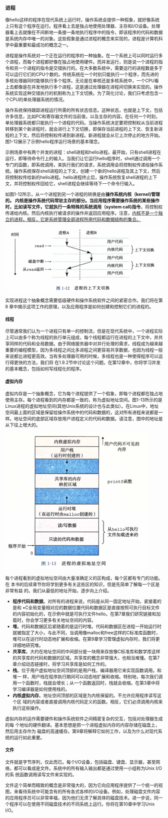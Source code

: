 ### 进程

​		像hello这样的程序在现代系统上运行时，操作系统会提供一种假象，就好像系统上只有这个程序在运行。程序看上去是独占地使用处理器、主存和I/O设备。处理器看上去就像在不间断地一条接一条地执行程序中的指令，即该程序的代码和数据是系统内存中唯一的对象。这些假象是通过进程的概念来实现的，进程是计算机科学中最重要和最成功的概念之一。

​		进程是操作系统对一个正在运行的程序的一种抽象。在一个系统上可以同时运行多个进程，而每个进程都好像在独占地使用硬件。而并发运行，则是说一个进程的指令和另一个进程的指令是交错执行的。在大多数系统中，需要运行的进程数是多于可以运行它们的CPU个数的。传统系统在一个时刻只能执行一个程序，而先进的多核处理器同时能够执行多个程序。无论是在单核还是多核系统中，一个CPU看上去都像是在并发地执行多个进程，这是通过处理器在进程间切换来实现的。操作系统实现这种交错执行的机制称为上下文切换。为了简化讨论，我们只考虑包含一个CPU的单处理器系统的情况。

​		操作系统保持跟踪进程运行所需的所有状态信息。这种状态，也就是上下文，包括许多信息，比如PC和寄存器文件的当前值，以及主存的内容。在任何一个时刻，单处理器系统都只能执行一个进程的代码。当操作系统决定要把控制权从当前进程转移到某个新进程时，就会进行上下文切换，即保存当前进程的上下文、恢复新进程的上下文，然后将控制权传递到新进程。新进程就会从它上次停止的地方开始。图1-12展示了示例hello程序运行场景的基本理念。

​		示例场景中有两个并发的进程：shell进程和hello进程。最开始，只有shell进程在运行，即等待命令行上的输入。当我们让它运行hello程序时，shell通过调用一个专门的函数，即系统调用，来执行我们的请求，系统调用会将控制权传递给操作系统。操作系统保存shell进程的上下文，创建一个新的hello进程及其上下文，然后将控制权传给新的hello进程。hello进程终止后，操作系统恢复shell进程的上下文，并将控制权传回给它，shell进程会继续等待下一个命令行输入。

​		如图1-12所示，从一个进程到另一个进程的转换是由**操作系统内核（kernel)**管理的。 内核是操作系统代码常驻主存的部分。当应用程序需要操作系统的某些操作时，比如读写文件，它就执行一条特殊的系**统调用（system call)指令**，将控制权传递给内核。然后内核执行被请求的操作并返回应用程序。注意，<u>内核不是一个独立的进程。相反，它是系统管理全部进程所用代码和数据结构的集合。</u>

![07进程的上行文切换](./markdownimage/07进程的上行文切换.png)

​		实现进程这个抽象概念需要低级硬件和操作系统软件之间的紧密合作。我们将在第8 章中揭示这项工作的原理，以及应用程序是如何创建和控制它们的进程的。

#### 线程

​		尽管通常我们认为一个进程只有单一的控制流，但是在现代系统中，一个进程实际上可以由多个称为线程的执行单元组成，每个线程都运行在进程的上下文中，并共享同样的代码和全局数据。由于网络服务器中对并行处理的需求，线程成为越来越重要的编程模型，因为多线程之间比多进程之间更容易共享数据，也因为线程一般来说都比进程更高效。当有多处理器可用的时候，多线程也是一种使得程序可以运行得更快的方法，我们将 在1.9.2节中讨论这个问题。在第12章中，你将学习并发的基本概念，包括如何写线程化的程序。

#### 虚拟内存

​		虚拟内存是一个抽象概念，它为每个进程提供了一个假象，即每个进程都在独占地使用主存。每个进程看到的内存都是一致的，称为虚拟地址空间。图1-13所示的是Linux进程的虚拟地址空间(其他Unix系统的设计也与此类似）。在Linux中，地址空间最上面的区域是保留给操作系统中的代码和数据的，这对所有进程来说都是一样。地址空间的底部区域存放用户进程定义的代码和数据。请注意，图中的地址是从下往上增大的。

![07进程的虚拟内存地址](./markdownimage/07进程的虚拟内存地址.png)

​		每个进程看到的虚拟地址空间由大量准确定义的区构成，每个区都有专门的功能。在 本书的后续章节你将学到更多有关这些区的知识，但是先简单了解每一个区是非常有益 的。我们从最低的地址开始，逐步向上介绍。

- **程序代码和数据**。对所有的进程来说，代码是从同一固定地址开始，紧接着的是和 •C全局变量相对应的数据位置代码和数据区是直接按照可执行目标文件的内容初始化的，在示例中就是可执行文件hello。在第7章我们研究链接和加载时，你会学习更多有关地址空间的内容。
- **堆**。代码和数据区后紧随着的是运行时堆。代码和数据区在进程一开始运行时就被指定了大小，与此不同，当调用像malloc和free这样的C标准库函数时，堆可以在运行时动态地扩展和收缩。在第9章学习管理虚拟内存时，我们将更详细地研究堆。
- **共享库**。大约在地址空间的中间部分是一块用来存放像C标准库和数学库这样的共享库的代码和数据的区域。共享库的概念非常强大，也相当难懂。在第7章介绍动态链接时，将学习共享库是如何工作的。
- **栈**。位于用户虚拟地址空间顶部的是用户栈，编译器用它来实现函数调用。和堆一 样，用户栈在程序执行期间可以动态地扩展和收缩。特别地，每次我们调用一个函数时，栈就会增长；从一个函数返回时，栈就会收缩。在第3章中将学习编译器是如何使用栈的。
- **内核虚拟内存**。地址空间顶部的区域是为内核保留的。不允许应用程序读写这个区 域的内容或者直接调用内核代码定义的函数。相反，它们必须调用内核来执行这些操作。

​         虚拟内存的运作需要硬件和操作系统软件之间精密复杂的交互，包括对处理器生成的每 个地址的硬件翻译。基本思想是把一个进程虚拟内存的内容存储在磁盘上，然后用主存作为 磁盘的高速缓存。第9章将解释它如何工作，以及为什么对现代系统的运行如此重要。

#### 文件

​		文件就是字节序列，仅此而已。每个I/O设备，包括磁盘、键盘、显示器，甚至网 络，都可以看成是文件。系统中的所有输入输出都是通过使用一小组称为Unix I/O的系 统函数调用读写文件来实现的。

​		文件这个简单而精致的概念是非常强大的，因为它向应用程序提供了一个统一的视图，来看待系统中可能含有的所有各式各样的I/O设备。例如，处理磁盘文件内容的应用程序员可以非常幸福，因为他们无须了解具体的磁盘技术。进一步说，同一个程序可以在使用不同磁盘技术的不同系统上运行。你将在第10章中学习Unix I/O。

